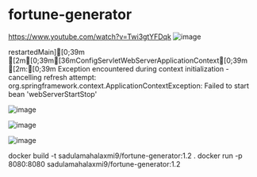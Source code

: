 # fortune-generator


https://www.youtube.com/watch?v=Twi3gtYFDqk
![image](https://github.com/MahalaxmiSadula/fortune-generator/assets/139921242/40f28e68-856e-4eb6-8a93-2045e71f3da4)

restartedMain][0;39m [2m[0;39m[36mConfigServletWebServerApplicationContext[0;39m [2m:[0;39m Exception encountered during context initialization - cancelling refresh attempt: org.springframework.context.ApplicationContextException: Failed to start bean 'webServerStartStop'

![image](https://github.com/MahalaxmiSadula/fortune-generator/assets/139921242/439853bb-40b9-46d3-909c-ba623d905786)

![image](https://github.com/MahalaxmiSadula/fortune-generator/assets/139921242/eabe7cc2-9ac9-4d6e-adf2-3dead08415be)

![image](https://github.com/MahalaxmiSadula/fortune-generator/assets/139921242/9da49d28-0d1e-4c5e-80ba-d3f961dbd21f)

docker build -t sadulamahalaxmi9/fortune-generator:1.2 . 
docker run -p 8080:8080 sadulamahalaxmi9/fortune-generator:1.2
